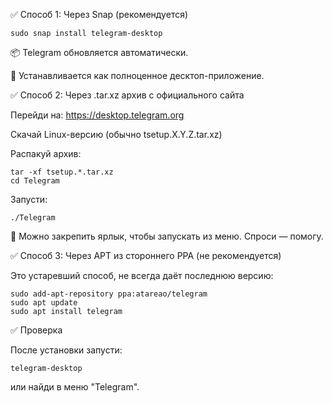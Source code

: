 ✅ Способ 1: Через Snap (рекомендуется)

    sudo snap install telegram-desktop

📦 Telegram обновляется автоматически.

🧱 Устанавливается как полноценное десктоп-приложение.
    
✅ Способ 2: Через .tar.xz архив с официального сайта

Перейди на: https://desktop.telegram.org

Скачай Linux-версию (обычно tsetup.X.Y.Z.tar.xz)

Распакуй архив:

    tar -xf tsetup.*.tar.xz
    cd Telegram

Запусти:

    ./Telegram

📌 Можно закрепить ярлык, чтобы запускать из меню. Спроси — помогу.

✅ Способ 3: Через APT из стороннего PPA (не рекомендуется)

Это устаревший способ, не всегда даёт последнюю версию:

    sudo add-apt-repository ppa:atareao/telegram
    sudo apt update
    sudo apt install telegram

✅ Проверка

После установки запусти:

    telegram-desktop

или найди в меню "Telegram".
